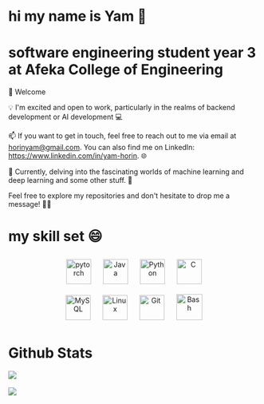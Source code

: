 

# hi my name is Yam 🙌 
# software engineering student year 3 at Afeka College of Engineering  

💬 Welcome

💡 I'm excited and open to work, particularly in the realms of backend development or AI development 💻

📫 If you want to get in touch, feel free to reach out to me via email at horinyam@gmail.com. You can also find me on LinkedIn: https://www.linkedin.com/in/yam-horin. 🌐

🌱 Currently, delving into the fascinating worlds of machine learning and deep learning and some other stuff. 🚀

Feel free to explore my repositories and don't hesitate to drop me a message! 🤖🚀

# my skill set 😄
<div align="center">  
<a href="https://pytorch.org/" target="_blank"><img style="margin: 10px" src="https://profilinator.rishav.dev/skills-assets/pytorch-icon.svg" alt="pytorch" height="50" /></a>  
 <a href="https://www.java.com/" target="_blank"><img style="margin: 10px" src="https://profilinator.rishav.dev/skills-assets/java-original-wordmark.svg" alt="Java" height="50" /></a>  
<a href="https://www.python.org/" target="_blank"><img style="margin: 10px" src="https://profilinator.rishav.dev/skills-assets/python-original.svg" alt="Python" height="50" /></a>  
<a href="https://www.cprogramming.com/" target="_blank"><img style="margin: 10px" src="https://profilinator.rishav.dev/skills-assets/c-original.svg" alt="C" height="50" /></a>  
</div>  

<div align="center">  
<a href="https://www.mysql.com/" target="_blank"><img style="margin: 10px" src="https://profilinator.rishav.dev/skills-assets/mysql-original-wordmark.svg" alt="MySQL" height="50" /></a>  
<a href="https://www.linux.org/" target="_blank"><img style="margin: 10px" src="https://profilinator.rishav.dev/skills-assets/linux-original.svg" alt="Linux" height="50" /></a>  
<a href="https://github.com/" target="_blank"><img style="margin: 10px" src="https://profilinator.rishav.dev/skills-assets/git-scm-icon.svg" alt="Git" height="50" /></a>  
<a href="https://www.gnu.org/software/bash/" target="_blank"><img style="margin: 10px" src="https://profilinator.rishav.dev/skills-assets/gnu_bash-icon.svg" alt="Bash" height="52" /></a>  
</div>  

# Github Stats  
<img src="https://github-readme-stats.vercel.app/api/top-langs/?username=YamHorin&hide_border=true&layout=compact" align="center" />
<br/>
<br/>  
<img src ="https://github-readme-stats.vercel.app/api?username=YamHorin&show_icons=true&count_private=true&hide_border=true" align ="cebnter">
<!--
**YamHorin/YamHorin** is a ✨ _special_ ✨ repository because its `README.md` (this file) appears on your GitHub profile.

Here are some ideas to get you started:

- 🔭 I’m currently working on ...
- 🌱 I’m currently learning ...
- 👯 I’m looking to collaborate on ...
- 🤔 I’m looking for help with ...
- 💬 Ask me about ...
- 📫 How to reach me: ...
- 😄 Pronouns: ...
- ⚡ Fun fact: ...
-->
